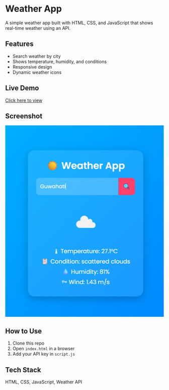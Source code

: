 # Weather App

A simple weather app built with HTML, CSS, and JavaScript that shows real-time weather using an API.

## Features
- Search weather by city
- Shows temperature, humidity, and conditions
- Responsive design
- Dynamic weather icons

## Live Demo
[Click here to view]([https://your-demo-link.com](https://abhaydutta.github.io/PRODIGY_WD_05))

## Screenshot
![Weather App Screenshot](./Weather%20App.png)

## How to Use
1. Clone this repo
2. Open `index.html` in a browser
3. Add your API key in `script.js`

## Tech Stack
HTML, CSS, JavaScript, Weather API
